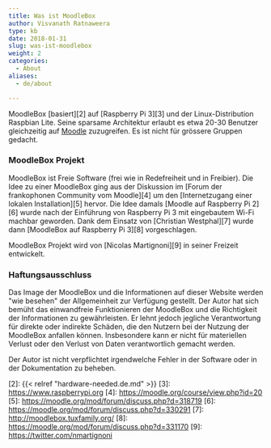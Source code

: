 ```yaml
---
title: Was ist MoodleBox
author: Visvanath Ratnaweera
type: kb
date: 2018-01-31
slug: was-ist-moodlebox
weight: 2
categories:
  - About
aliases:
  - de/about

---
```

MoodleBox [basiert][2] auf [Raspberry Pi 3][3] und der Linux-Distribution Raspbian Lite. Seine sparsame Architektur erlaubt es etwa 20-30 Benutzer gleichzeitig auf [Moodle][1] zuzugreifen. Es ist nicht für grössere Gruppen gedacht.

### MoodleBox Projekt

MoodleBox ist Freie Software (frei wie in Redefreiheit und in Freibier). Die Idee zu einer MoodleBox ging aus der Diskussion im [Forum der frankophonen Community vom Moodle][4] um den [Internetzugang einer lokalen Installation][5] hervor. Die Idee damals [Moodle auf Raspberry Pi 2][6] wurde nach der Einführung von Raspberry Pi 3 mit eingebautem Wi-Fi machbar geworden. Dank dem Einsatz von [Christian Westphal][7] wurde dann [MoodleBox auf Raspberry Pi 3][8] vorgeschlagen.

MoodleBox Projekt wird von [Nicolas Martignoni][9] in seiner Freizeit entwickelt.

### Haftungsausschluss

Das Image der MoodleBox und die Informationen auf dieser Website werden "wie besehen" der Allgemeinheit zur Verfügung gestellt. Der Autor hat sich bemüht das einwandfreie Funktionieren der MoodleBox und die Richtigkeit der Informationen zu gewährleisten. Er lehnt jedoch jegliche Verantwortung für direkte oder indirekte Schäden, die den Nutzern bei der Nutzung der MoodleBox anfallen können. Insbesondere kann er nicht für materiellen Verlust oder den Verlust von Daten verantwortlich gemacht werden.

Der Autor ist nicht verpflichtet irgendwelche Fehler in der Software oder in der Dokumentation zu beheben.

 [1]: https://moodle.org
 [2]: {{< relref "hardware-needed.de.md" >}}
 [3]: https://www.raspberrypi.org
 [4]: https://moodle.org/course/view.php?id=20
 [5]: https://moodle.org/mod/forum/discuss.php?d=318719
 [6]: https://moodle.org/mod/forum/discuss.php?d=330291
 [7]: http://moodlebox.tuxfamily.org/
 [8]: https://moodle.org/mod/forum/discuss.php?d=331170
 [9]: https://twitter.com/nmartignoni
